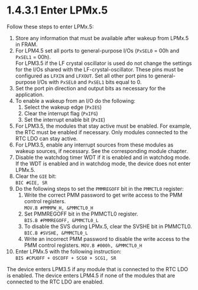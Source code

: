 # 1.4.3.1 Enter LPMx.5

Follow these steps to enter LPMx.5:

1. Store any information that must be available after wakeup from LPMx.5 in FRAM.
1. For LPM4.5 set all ports to general-purpose I/Os (`PxSEL0` = 00h and `PxSEL1` = 00h).<br>
   For LPM3.5 if the LF crystal oscillator is used do not change the settings for the I/Os shared with the
   LF-crystal-oscillator. These pins must be configured as `LFXIN` and `LFXOUT`. Set all other port pins to
   general-purpose I/Os with `PxSEL0` and `PxSEL1` bits equal to 0.
1. Set the port pin direction and output bits as necessary for the application.
1. To enable a wakeup from an I/O do the following:
   1. Select the wakeup edge (`PxIES`)
   1. Clear the interrupt flag (`PxIFG`)
   1. Set the interrupt enable bit (`PxIE`)
1. For LPM3.5, the modules that stay active must be enabled. For example, the RTC must be enabled if necessary. Only
   modules connected to the RTC LDO can stay active.
1. For LPM3.5, enable any interrupt sources from these modules as wakeup sources, if necessary. See the corresponding
   module chapter.
1. Disable the watchdog timer WDT if it is enabled and in watchdog mode. If the WDT is enabled and in watchdog mode,
   the device does not enter LPMx.5.
1. Clear the `GIE` bit:<br>
   `BIC #GIE, SR`
1. Do the following steps to set the `PMMREGOFF` bit in the `PMMCTL0` register:
   1. Write the correct PMM password to get write access to the PMM control registers.<br>
      `MOV.B #PMMPW_H, &PMMCTL0_H`
   1. Set PMMREGOFF bit in the PMMCTL0 register.<br>
      `BIS.B #PMMREGOFF, &PMMCTL0_L`
   1. To disable the SVS during LPMx.5, clear the SVSHE bit in PMMCTL0.<br>
      `BIC.B #SVSHE, &PMMCTL0_L`
   1. Write an incorrect PMM password to disable the write access to the PMM control registers.
      `MOV.B #000h, &PMMCTL0_H`
1. Enter LPMx.5 with the following instruction:<br>
   `BIS #CPUOFF + OSCOFF + SCG0 + SCG1, SR`

The device enters LPM3.5 if any module that is connected to the RTC LDO is enabled. The device enters LPM4.5 if none of
the modules that are connected to the RTC LDO are enabled.

